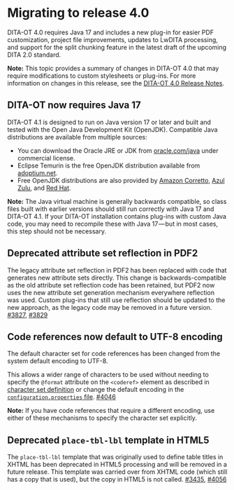 # Migrating to release 4.0

DITA-OT 4.0 requires Java 17 and includes a new plug-in for easier PDF customization, project file improvements, updates to LwDITA processing, and support for the split chunking feature in the latest draft of the upcoming DITA 2.0 standard.

**Note:** This topic provides a summary of changes in DITA-OT 4.0 that may require modifications to custom stylesheets or plug-ins. For more information on changes in this release, see the [DITA-OT 4.0 Release Notes](https://www.dita-ot.org/4.0/release-notes/).

## DITA-OT now requires Java 17

DITA-OT 4.1 is designed to run on Java version 17 or later and built and tested with the Open Java Development Kit \(OpenJDK\). Compatible Java distributions are available from multiple sources:

-   You can download the Oracle JRE or JDK from [oracle.com/java](https://www.oracle.com/java/technologies/downloads/) under commercial license.
-   Eclipse Temurin is the free OpenJDK distribution available from [adoptium.net](https://adoptium.net/temurin/releases/?version=17).
-   Free OpenJDK distributions are also provided by [Amazon Corretto](https://aws.amazon.com/corretto/), [Azul Zulu](https://www.azul.com/downloads/), and [Red Hat](https://developers.redhat.com/products/openjdk/download).

**Note:** The Java virtual machine is generally backwards compatible, so class files built with earlier versions should still run correctly with Java 17 and DITA-OT 4.1. If your DITA-OT installation contains plug-ins with custom Java code, you may need to recompile these with Java 17 — but in most cases, this step should not be necessary.

## Deprecated attribute set reflection in PDF2

The legacy attribute set reflection in PDF2 has been replaced with code that generates new attribute sets directly. This change is backwards-compatible as the old attribute set reflection code has been retained, but PDF2 now uses the new attribute set generation mechanism everywhere reflection was used. Custom plug-ins that still use reflection should be updated to the new approach, as the legacy code may be removed in a future version. [\#3827](https://github.com/dita-ot/dita-ot/issues/3827), [\#3829](https://github.com/dita-ot/dita-ot/issues/3829)

## Code references now default to UTF-8 encoding

The default character set for code references has been changed from the system default encoding to UTF-8.

This allows a wider range of characters to be used without needing to specify the `@format` attribute on the `<coderef>` element as described in [character set definition](extended-functionality.md#coderef-charset) or change the default encoding in the [`configuration.properties` file](configuration-properties-file.md). [\#4046](https://github.com/dita-ot/dita-ot/issues/4046)

**Note:** If you have code references that require a different encoding, use either of these mechanisms to specify the character set explicitly.

## Deprecated `place-tbl-lbl` template in HTML5

The `place-tbl-lbl` template that was originally used to define table titles in XHTML has been deprecated in HTML5 processing and will be removed in a future release. This template was carried over from XHTML code \(which still has a copy that is used\), but the copy in HTML5 is not called. [\#3435](https://github.com/dita-ot/dita-ot/issues/3435), [\#4056](https://github.com/dita-ot/dita-ot/issues/4056)

